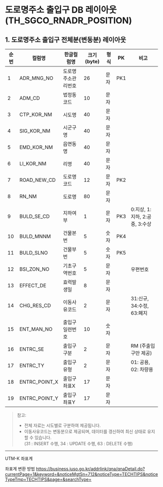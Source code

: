 # 도로명주소 출입구 DB 레이아웃 (TH_SGCO_RNADR_POSITION)

## 1. 도로명주소 출입구 전체분(변동분) 레이아웃

| 순번 | 컬럼명        | 한글컬럼명         | 크기(byte) | 형식 | PK  | 비고                           |
| ---- | ------------- | ------------------ | ---------- | ---- | --- | ------------------------------ |
| 1    | ADR_MNG_NO    | 도로명주소관리번호 | 26         | 문자 | PK1 |                                |
| 2    | ADM_CD        | 법정동코드         | 10         | 문자 |     |                                |
| 3    | CTP_KOR_NM    | 시도명             | 40         | 문자 |     |                                |
| 4    | SIG_KOR_NM    | 시군구명           | 40         | 문자 |     |                                |
| 5    | EMD_KOR_NM    | 읍면동명           | 40         | 문자 |     |                                |
| 6    | LI_KOR_NM     | 리명               | 40         | 문자 |     |                                |
| 7    | ROAD_NEW_CD   | 도로명코드         | 12         | 문자 | PK2 |                                |
| 8    | RN_NM         | 도로명             | 80         | 문자 |     |                                |
| 9    | BULD_SE_CD    | 지하여부           | 1          | 문자 | PK3 | 0:지상, 1:지하, 2:공중, 3:수상 |
| 10   | BULD_MNNM     | 건물본번           | 5          | 숫자 | PK4 |                                |
| 11   | BULD_SLNO     | 건물부번           | 5          | 숫자 | PK5 |                                |
| 12   | BSI_ZON_NO    | 기초구역번호       | 5          | 문자 |     | 우편번호                       |
| 13   | EFFECT_DE     | 효력발생일         | 8          | 문자 |     |                                |
| 14   | CHG_RES_CD    | 이동사유코드       | 2          | 문자 |     | 31:신규, 34:수정, 63:폐지      |
| 15   | ENT_MAN_NO    | 출입구일련번호     | 10         | 숫자 |     |                                |
| 16   | ENTRC_SE      | 출입구구분         | 2          | 문자 |     | RM (주출입구만 제공)           |
| 17   | ENTRC_TY      | 출입구 유형        | 2          | 문자 |     | 01: 공용, 02: 차량용           |
| 18   | ENTRC_POINT_X | 출입구좌표X        | 17         | 문자 |     |                                |
| 19   | ENTRC_POINT_Y | 출입구좌표Y        | 17         | 문자 |     |                                |

> 참고:
>
> - 전체 자료는 시도별로 구분하여 제공됩니다.
> - 이동사유코드는 변동분으로 제공되며, 데이터를 갱신하여 최신 상태로 유지할 수 있습니다.  
>   (31 : INSERT 수행, 34 : UPDATE 수행, 63 : DELETE 수행)

---

UTM-K 좌표계

좌표계 변환 방법
https://business.juso.go.kr/addrlink/qna/qnaDetail.do?currentPage=1&keyword=&noticeMgtSn=712&noticeType=TECHTIPS&noticeTypeTmp=TECHTIPS&page=&searchType=
